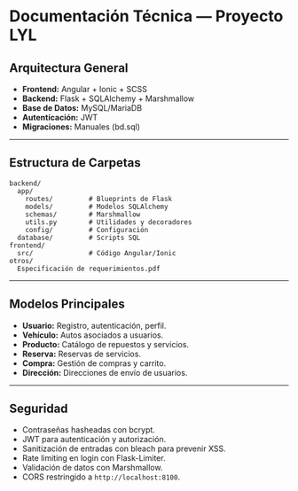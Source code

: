 # Documentación Técnica — Proyecto LYL

## Arquitectura General

- **Frontend:** Angular + Ionic + SCSS
- **Backend:** Flask + SQLAlchemy + Marshmallow
- **Base de Datos:** MySQL/MariaDB
- **Autenticación:** JWT
- **Migraciones:** Manuales (bd.sql)

---

## Estructura de Carpetas

```
backend/
  app/
    routes/         # Blueprints de Flask
    models/         # Modelos SQLAlchemy
    schemas/        # Marshmallow
    utils.py        # Utilidades y decoradores
    config/         # Configuración
  database/         # Scripts SQL
frontend/
  src/              # Código Angular/Ionic
otros/
  Especificación de requerimientos.pdf
```

---

## Modelos Principales

- **Usuario:** Registro, autenticación, perfil.
- **Vehículo:** Autos asociados a usuarios.
- **Producto:** Catálogo de repuestos y servicios.
- **Reserva:** Reservas de servicios.
- **Compra:** Gestión de compras y carrito.
- **Dirección:** Direcciones de envío de usuarios.

---

## Seguridad

- Contraseñas hasheadas con bcrypt.
- JWT para autenticación y autorización.
- Sanitización de entradas con bleach para prevenir XSS.
- Rate limiting en login con Flask-Limiter.
- Validación de datos con Marshmallow.
- CORS restringido a `http://localhost:8100`.